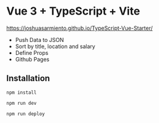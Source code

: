 # Vue 3 + TypeScript + Vite

https://joshuasarmiento.github.io/TypeScript-Vue-Starter/

 - Push Data to JSON
 - Sort by title, location and salary
 - Define Props
 - Github Pages

 ## Installation

```Project setup
npm install
```
```Compiles and hot-reloads for development
npm run dev
```
```Compiles and minifies for production
npm run deploy
```

